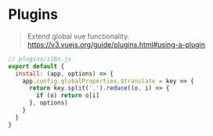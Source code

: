 Plugins
=======

> Extend global vue functionality. https://v3.vuejs.org/guide/plugins.html#using-a-plugin 

```js
// plugins/i18n.js
export default {
  install: (app, options) => {
    app.config.globalProperties.$translate = key => {
      return key.split('.').reduce((o, i) => {
        if (o) return o[i]
      }, options)
    }
  }
}
```

